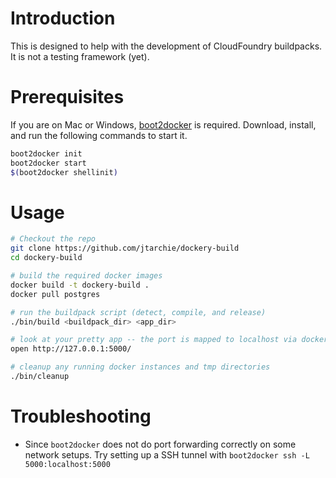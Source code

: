 # Introduction

This is designed to help with the development of CloudFoundry buildpacks. It is not a testing framework (yet).

# Prerequisites

If you are on Mac or Windows, [boot2docker](http://boot2docker.io/) is required. Download, install, and run the following commands to start it.

```sh
boot2docker init
boot2docker start
$(boot2docker shellinit)
```


# Usage

```sh
# Checkout the repo
git clone https://github.com/jtarchie/dockery-build
cd dockery-build

# build the required docker images
docker build -t dockery-build .
docker pull postgres

# run the buildpack script (detect, compile, and release)
./bin/build <buildpack_dir> <app_dir>

# look at your pretty app -- the port is mapped to localhost via docker
open http://127.0.0.1:5000/

# cleanup any running docker instances and tmp directories
./bin/cleanup
```

# Troubleshooting

* Since `boot2docker` does not do port forwarding correctly on some network setups. Try setting up a SSH tunnel with `boot2docker ssh -L 5000:localhost:5000`
